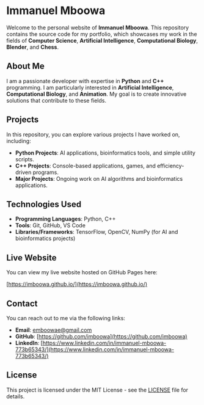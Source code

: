 # Immanuel Mboowa

Welcome to the personal website of **Immanuel Mboowa**. This repository contains the source code for my portfolio, which showcases my work in the fields of **Computer Science**, **Artificial Intelligence**, **Computational Biology**, **Blender**, and **Chess**.

## About Me

I am a passionate developer with expertise in **Python** and **C++** programming. I am particularly interested in **Artificial Intelligence**, **Computational Biology**, and **Animation**. My goal is to create innovative solutions that contribute to these fields.

## Projects

In this repository, you can explore various projects I have worked on, including:

- **Python Projects**: AI applications, bioinformatics tools, and simple utility scripts.
- **C++ Projects**: Console-based applications, games, and efficiency-driven programs.
- **Major Projects**: Ongoing work on AI algorithms and bioinformatics applications.

## Technologies Used

- **Programming Languages**: Python, C++
- **Tools**: Git, GitHub, VS Code
- **Libraries/Frameworks**: TensorFlow, OpenCV, NumPy (for AI and bioinformatics projects)

## Live Website

You can view my live website hosted on GitHub Pages here:

[https://imboowa.github.io/](https://imboowa.github.io/)

## Contact

You can reach out to me via the following links:

- **Email**: [emboowae@gmail.com](mailto:emboowae@gmail.com)
- **GitHub**: [https://github.com/imboowa](https://github.com/imboowa)
- **LinkedIn**: [https://www.linkedin.com/in/immanuel-mboowa-773b65343/](https://www.linkedin.com/in/immanuel-mboowa-773b65343/)

## License

This project is licensed under the MIT License - see the [LICENSE](LICENSE) file for details.
